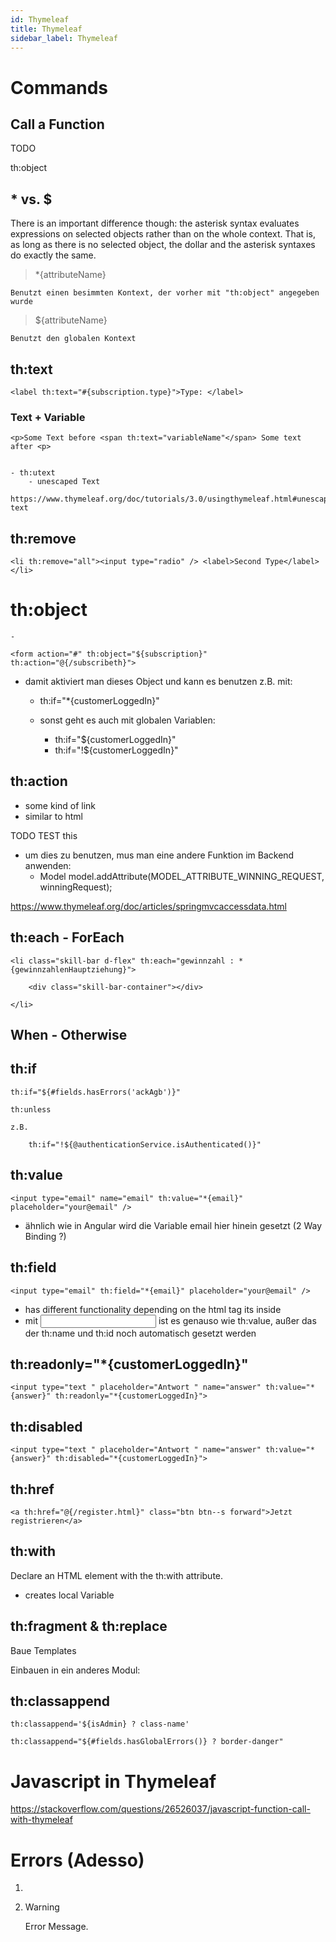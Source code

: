 ```yaml
---
id: Thymeleaf
title: Thymeleaf
sidebar_label: Thymeleaf
---
```



# Commands


## Call a Function

TODO

th:object


## * vs. $

There is an important difference though: the asterisk syntax evaluates expressions on selected objects rather than on the whole context. That is, as long as there is no selected object, the dollar and the asterisk syntaxes do exactly the same.


> *{attributeName}

    Benutzt einen besimmten Kontext, der vorher mit "th:object" angegeben wurde
    
> ${attributeName}

    Benutzt den globalen Kontext
    

## th:text

    <label th:text="#{subscription.type}">Type: </label>

### Text + Variable

    <p>Some Text before <span th:text="variableName"</span> Some text after <p>


    - th:utext
        - unescaped Text
        https://www.thymeleaf.org/doc/tutorials/3.0/usingthymeleaf.html#unescaped-text

## th:remove

    <li th:remove="all"><input type="radio" /> <label>Second Type</label></li>

# th:object

    - 

    <form action="#" th:object="${subscription}" th:action="@{/subscribeth}">

- damit aktiviert man dieses Object und kann es benutzen z.B. mit:
    - th:if="*{customerLoggedIn}"

    - sonst geht es auch mit globalen Variablen:
        - th:if="${customerLoggedIn}"
        - th:if="!${customerLoggedIn}"

## th:action

- some kind of link
- similar to html <form> 




TODO TEST this
- um dies zu benutzen, mus man eine andere Funktion im Backend anwenden:
    - Model model.addAttribute(MODEL_ATTRIBUTE_WINNING_REQUEST, winningRequest);

https://www.thymeleaf.org/doc/articles/springmvcaccessdata.html

## th:each - ForEach

    <li class="skill-bar d-flex" th:each="gewinnzahl : *{gewinnzahlenHauptziehung}"> 

        <div class="skill-bar-container"></div>

    </li>


## When - Otherwise

## th:if

    th:if="${#fields.hasErrors('ackAgb')}"

    th:unless

    z.B.

        th:if="!${@authenticationService.isAuthenticated()}"
    

## th:value

    <input type="email" name="email" th:value="*{email}" placeholder="your@email" />

- ähnlich wie in Angular wird die Variable email hier hinein gesetzt (2 Way Binding ?)

## th:field

    <input type="email" th:field="*{email}" placeholder="your@email" />

- has different functionality depending on the html tag its inside
- mit <input> ist es genauso wie th:value, außer das der th:name und th:id noch automatisch gesetzt werden


## th:readonly="*{customerLoggedIn}"

    <input type="text " placeholder="Antwort " name="answer" th:value="*{answer}" th:readonly="*{customerLoggedIn}">

## th:disabled

    <input type="text " placeholder="Antwort " name="answer" th:value="*{answer}" th:disabled="*{customerLoggedIn}">


## th:href

    <a th:href="@{/register.html}" class="btn btn--s forward">Jetzt registrieren</a>


## th:with

Declare an HTML element with the th:with attribute.
- creates local Variable



## th:fragment & th:replace

Baue Templates

<div th:fragment="lastschrift (gamingInfo)" th:object="${gamingInfo}">
    <Something>
</div>

Einbauen in ein anderes Modul:

<div th:repalce="technisches/fragmente/spielinformationen :: lastschrift({$gamingInfo})">


</div>


## th:classappend

    th:classappend='${isAdmin} ? class-name'

    th:classappend="${#fields.hasGlobalErrors()} ? border-danger"


# Javascript in Thymeleaf

https://stackoverflow.com/questions/26526037/javascript-function-call-with-thymeleaf




# Errors (Adesso)


1. 



2. Warning

    <div class="warning" th:if="${#fields.hasErrors('ackNoGameCommunity')}">
        <p th:errors="*{ackNoGameCommunity}">Error Message.</p>
    </div>